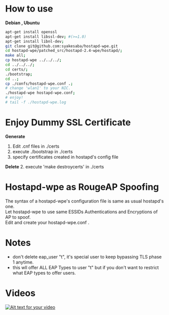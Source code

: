 How to use
======

__Debian , Ubuntu__
```sh
apt-get install openssl
apt-get install libssl-dev; #(>=1.0)
apt-get install libnl-dev;
git clone git@github.com:syakesaba/hostapd-wpe.git
cd hostapd-wpe/patched_src/hostapd-2.4-wpe/hostapd/;
make all;
cp hostapd-wpe ../../../;
cd ../../../;
cd certs/;
./bootstrap;
cd ..;
cp ./confs/hostapd-wpe.conf .;
# change 'wlan1' to your NIC.
./hostapd-wpe hostapd-wpe.conf;
# enjoy!
# tail -f ./hostapd-wpe.log
```

Enjoy Dummy SSL Certificate
======
__Generate__
1. Edit .cnf files in ./certs
2. execute ./bootstrap in ./certs
3. specify certificates created in hostapd's config file
  
__Delete__
2. execute 'make destroycerts' in ./certs

Hostapd-wpe as RougeAP Spoofing 
======
The syntax of a hostapd-wpe's configuration file is same as usual hostapd's one.  
Let hostapd-wpe to use same ESSIDs Authentications and Encryptions of AP to spoof.  
Edit and create your hostapd-wpe.conf .

Notes
=====
- don't delete eap_user "t", it's special user to keep bypassing TLS phase 1 anytime. 
- this wll offer ALL EAP Types to user "t" but if you don't want to restrict what EAP types to offer users.

Videos
=====
[![Alt text for your video](http://img.youtube.com/vi/k-NtjV40zUM/0.jpg)](http://www.youtube.com/watch?v=k-NtjV40zUM)
